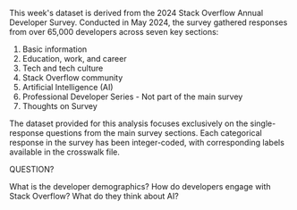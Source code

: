 This week's dataset is derived from the 2024 Stack Overflow Annual Developer Survey. Conducted in May 2024, the survey gathered responses from over 65,000 developers across seven key sections:

1.  Basic information
2.  Education, work, and career
3.  Tech and tech culture
4.  Stack Overflow community
5.  Artificial Intelligence  (AI)
6.  Professional Developer Series - Not part of the main survey
7.  Thoughts on Survey

The dataset provided for this analysis focuses exclusively on the single-response questions from the main survey sections. Each categorical response in the survey has been integer-coded, with corresponding labels available in the crosswalk file.

QUESTION?

What is the developer demographics? How do developers engage with Stack Overflow? What do they think about AI?
